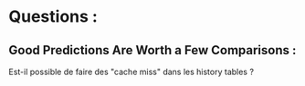 # Questions :

## Good Predictions Are Worth a Few Comparisons :

Est-il possible de faire des "cache miss" dans les history tables ? <br />





